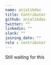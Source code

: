 ```yaml
---
name: anjalikdas
title: Contributor
github: anjalikdas
twitter: ""
linkedin: ""
slack: ""
joining_date: ""
role : contributor
---
```


Still waiting for this
